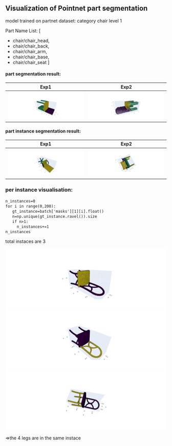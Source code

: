 ## Visualization of Pointnet part segmentation 

model trained on partnet dataset: category chair level 1 

Part Name List:  [
- chair/chair_head,
- chair/chair_back, 
- chair/chair_arm, 
- chair/chair_base,
- chair/chair_seat ]

#### part segmentation result:

Exp1             | Exp2
:-------------------------:|:-------------------------:
![Screenshot](./photos/newplot43.png) |  ![Screenshot](./newplot5.png)


#### part instance segmentation result:

Exp1             | Exp2
:-------------------------:|:-------------------------:
![Screenshot](./photos/newplot41.png) |  ![Screenshot](./photos/newplot42.png) 

### per instance visualisation:
```
n_instances=0
for i in range(0,200):
   gt_instance=batch['masks'][1][i].float()
   n=np.unique(gt_instance.ravel()).size
   if n>1:
     n_instances+=1
n_instances
```
total instaces are 3 

![Screenshot](./photos/newplot52.png) 
![Screenshot](./photos/newplot53.png) 
![Screenshot](./photos/newplot51.png) 

=>the 4 legs are in the same instace


